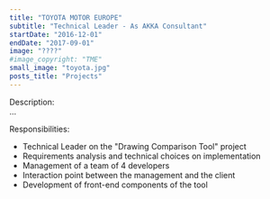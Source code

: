 ```yaml
---
title: "TOYOTA MOTOR EUROPE"
subtitle: "Technical Leader - As AKKA Consultant"
startDate: "2016-12-01"
endDate: "2017-09-01"
image: "????"
#image_copyright: "TME"
small_image: "toyota.jpg"
posts_title: "Projects"
---
```


Description:<br>
...<br>

Responsibilities:<br>
- Technical Leader on the "Drawing Comparison Tool" project<br>
- Requirements analysis and technical choices on implementation<br>
- Management of a team of 4 developers<br>
- Interaction point between the management and the client<br>
- Development of front-end components of the tool<br>
